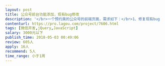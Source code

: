 ```yaml
---                
layout: post       
title: 公众号前台功能添加，现有bug修改           
description: '</br>一个预约类的公众号的前端页面，需求如下：</br>1、修复现有bug（几处页面细节）</br>2、新增1个小功能（增加可预约天数）</br>有详细的需求文档，申请最好带微信和电话号码~</br>'     
contenturl: https://pro.lagou.com/project/7606.html      
tags: [微信开发,jQuery,JavaScript]            
salary: 3000元以下          
publish_time: 2018-05-03 00:49:06         
review: 605人                   
apply: 16人                   
recommend: 5人                   
time_range: 小于1周              
---                 
```

